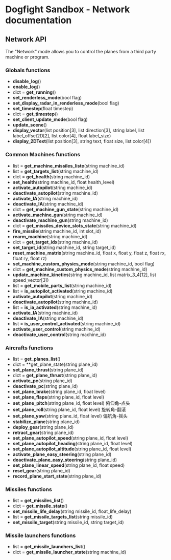 # Dogfight Sandbox - Network documentation

## Network API

The "Network" mode allows you to control the planes from a third party machine or program.

### Globals functions

* **disable_log**()
* **enable_log**()
* dict = **get_running**()
* **set_renderless_mode**(bool flag)
* **set_display_radar_in_renderless_mode**(bool flag)
* **set_timestep**(float timestep)
* dict = **get_timestep**()
* **set_client_update_mode**(bool flag)
* **update_scene**()
* **display_vector**(list position[3], list direction[3], string label, list label_offset2D[2], list color[4], float label_size)
* **display_2DText**(list position[3], string text, float size, list color[4])

### Common Machines functions

* list = **get_machine_missiles_liste**(string machine_id)
* list = **get_targets_list**(string machine_id)
* dict = **get_health**(string machine_id)
* **set_health**(string machine_id, float health_level)
* **activate_autopilot**(string machine_id)
* **deactivate_autopilot**(string machine_id)
* **activate_IA**(string machine_id)
* **deactivate_IA**(string machine_id)
* dict = **get_machine_gun_state**(string machine_id)
* **activate_machine_gun**(string machine_id)
* **deactivate_machine_gun**(string machine_id)
* dict = **get_missiles_device_slots_state**(string machine_id)
* **fire_missile**(string machine_id, int slot_id)
* **rearm_machine**(string machine_id)
* dict = **get_target_idx**(string machine_id)
* **set_target_id**(string machine_id, string target_id)
* **reset_machine_matrix**(string machine_id, float x, float y, float z, float rx, float ry, float rz)
* **set_machine_custom_physics_mode**(string machine_id, bool flag)
* dict = **get_machine_custom_physics_mode**(string machine_id)
* **update_machine_kinetics**(string machine_id, list matrix_3_4[12], list speed_vector[3])
* list = **get_mobile_parts_list**(string machine_id)
* list = **is_autopilot_activated**(string machine_id)
* **activate_autopilot**(string machine_id)
* **deactivate_autopilot**(string machine_id)
* list = **is_ia_activated**(string machine_id)
* **activate_IA**(string machine_id)
* **deactivate_IA**(string machine_id)
* list = **is_user_control_activated**(string machine_id)
* **activate_user_control**(string machine_id)
* **deactivate_user_control**(string machine_id)

### Aircrafts functions

* list = **get_planes_list**()
* dict = **get_plane_state(string plane_id)
* **set_plane_thrust**(string plane_id)
* dict = **get_plane_thrust**(string plane_id)
* **activate_pc**(string plane_id)
* **deactivate_pc**(string plane_id)
* **set_plane_brake**(string plane_id, float level)
* **set_plane_flaps**(string plane_id, float level)  
* **set_plane_pitch**(string plane_id, float level)     俯仰角-点头
* **set_plane_roll**(string plane_id, float level)      旋转角-翻滚
* **set_plane_yaw**(string plane_id, float level)       偏航角-摇头
* **stabilize_plane**(string plane_id)
* **deploy_gear**(string plane_id)
* **retract_gear**(string plane_id)
* **set_plane_autopilot_speed**(string plane_id, float level)
* **set_plane_autopilot_heading**(string plane_id, float level)
* **set_plane_autopilot_altitude**(string plane_id, float level)
* **activate_plane_easy_steering**(string plane_id)
* **deactivate_plane_easy_steering**(string plane_id)
* **set_plane_linear_speed**(string plane_id, float speed)
* **reset_gear**(string plane_id)
* **record_plane_start_state**(string plane_id)

### Missiles functions

* list = **get_missiles_list**()
* dict = **get_missile_state**()
* **set_missile_life_delay**(string missile_id, float_life_delay)
* list = **get_missile_targets_list**(string missile_id)
* **set_missile_target**(string missile_id, string target_id)

### Missile launchers functions

* list = **get_missile_launchers_list**()
* dict = **get_missile_launcher_state**(string machine_id)
